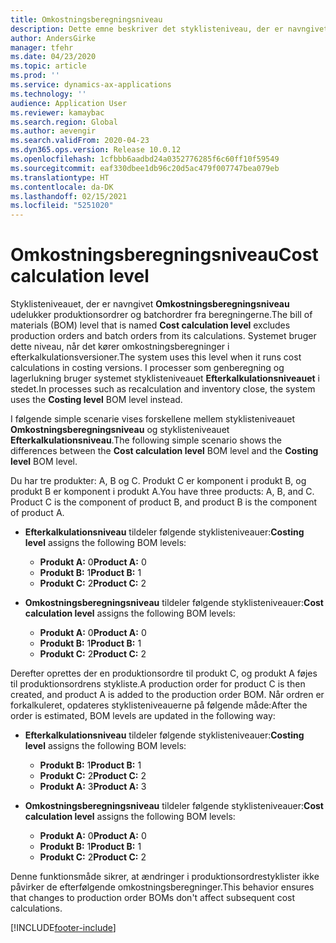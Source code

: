 ```yaml
---
title: Omkostningsberegningsniveau
description: Dette emne beskriver det styklisteniveau, der er navngivet Omkostningsberegningsniveau. Dette styklisteniveau omfatter ikke produktion og batchordrer fra beregningerne.
author: AndersGirke
manager: tfehr
ms.date: 04/23/2020
ms.topic: article
ms.prod: ''
ms.service: dynamics-ax-applications
ms.technology: ''
audience: Application User
ms.reviewer: kamaybac
ms.search.region: Global
ms.author: aevengir
ms.search.validFrom: 2020-04-23
ms.dyn365.ops.version: Release 10.0.12
ms.openlocfilehash: 1cfbbb6aadbd24a0352776285f6c60ff10f59549
ms.sourcegitcommit: eaf330dbee1db96c20d5ac479f007747bea079eb
ms.translationtype: HT
ms.contentlocale: da-DK
ms.lasthandoff: 02/15/2021
ms.locfileid: "5251020"
---
```

# <a name="cost-calculation-level"></a><span data-ttu-id="345ba-104">Omkostningsberegningsniveau</span><span class="sxs-lookup"><span data-stu-id="345ba-104">Cost calculation level</span></span>

<span data-ttu-id="345ba-105">Styklisteniveauet, der er navngivet **Omkostningsberegningsniveau** udelukker produktionsordrer og batchordrer fra beregningerne.</span><span class="sxs-lookup"><span data-stu-id="345ba-105">The bill of materials (BOM) level that is named **Cost calculation level** excludes production orders and batch orders from its calculations.</span></span> <span data-ttu-id="345ba-106">Systemet bruger dette niveau, når det kører omkostningsberegninger i efterkalkulationsversioner.</span><span class="sxs-lookup"><span data-stu-id="345ba-106">The system uses this level when it runs cost calculations in costing versions.</span></span> <span data-ttu-id="345ba-107">I processer som genberegning og lagerlukning bruger systemet styklisteniveauet **Efterkalkulationsniveauet** i stedet.</span><span class="sxs-lookup"><span data-stu-id="345ba-107">In processes such as recalculation and inventory close, the system uses the **Costing level** BOM level instead.</span></span>

<span data-ttu-id="345ba-108">I følgende simple scenarie vises forskellene mellem styklisteniveauet **Omkostningsberegningsniveau** og styklisteniveauet **Efterkalkulationsniveau**.</span><span class="sxs-lookup"><span data-stu-id="345ba-108">The following simple scenario shows the differences between the **Cost calculation level** BOM level and the **Costing level** BOM level.</span></span>

<span data-ttu-id="345ba-109">Du har tre produkter: A, B og C. Produkt C er komponent i produkt B, og produkt B er komponent i produkt A.</span><span class="sxs-lookup"><span data-stu-id="345ba-109">You have three products: A, B, and C. Product C is the component of product B, and product B is the component of product A.</span></span>

- <span data-ttu-id="345ba-110">**Efterkalkulationsniveau** tildeler følgende styklisteniveauer:</span><span class="sxs-lookup"><span data-stu-id="345ba-110">**Costing level** assigns the following BOM levels:</span></span>

    - <span data-ttu-id="345ba-111">**Produkt A:** 0</span><span class="sxs-lookup"><span data-stu-id="345ba-111">**Product A:** 0</span></span>
    - <span data-ttu-id="345ba-112">**Produkt B:** 1</span><span class="sxs-lookup"><span data-stu-id="345ba-112">**Product B:** 1</span></span>
    - <span data-ttu-id="345ba-113">**Produkt C:** 2</span><span class="sxs-lookup"><span data-stu-id="345ba-113">**Product C:** 2</span></span>

- <span data-ttu-id="345ba-114">**Omkostningsberegningsniveau** tildeler følgende styklisteniveauer:</span><span class="sxs-lookup"><span data-stu-id="345ba-114">**Cost calculation level** assigns the following BOM levels:</span></span>

    - <span data-ttu-id="345ba-115">**Produkt A:** 0</span><span class="sxs-lookup"><span data-stu-id="345ba-115">**Product A:** 0</span></span>
    - <span data-ttu-id="345ba-116">**Produkt B:** 1</span><span class="sxs-lookup"><span data-stu-id="345ba-116">**Product B:** 1</span></span>
    - <span data-ttu-id="345ba-117">**Produkt C:** 2</span><span class="sxs-lookup"><span data-stu-id="345ba-117">**Product C:** 2</span></span>

<span data-ttu-id="345ba-118">Derefter oprettes der en produktionsordre til produkt C, og produkt A føjes til produktionsordrens stykliste.</span><span class="sxs-lookup"><span data-stu-id="345ba-118">A production order for product C is then created, and product A is added to the production order BOM.</span></span> <span data-ttu-id="345ba-119">Når ordren er forkalkuleret, opdateres styklisteniveauerne på følgende måde:</span><span class="sxs-lookup"><span data-stu-id="345ba-119">After the order is estimated, BOM levels are updated in the following way:</span></span>

- <span data-ttu-id="345ba-120">**Efterkalkulationsniveau** tildeler følgende styklisteniveauer:</span><span class="sxs-lookup"><span data-stu-id="345ba-120">**Costing level** assigns the following BOM levels:</span></span>

    - <span data-ttu-id="345ba-121">**Produkt B:** 1</span><span class="sxs-lookup"><span data-stu-id="345ba-121">**Product B:** 1</span></span>
    - <span data-ttu-id="345ba-122">**Produkt C:** 2</span><span class="sxs-lookup"><span data-stu-id="345ba-122">**Product C:** 2</span></span>
    - <span data-ttu-id="345ba-123">**Produkt A:** 3</span><span class="sxs-lookup"><span data-stu-id="345ba-123">**Product A:** 3</span></span>

- <span data-ttu-id="345ba-124">**Omkostningsberegningsniveau** tildeler følgende styklisteniveauer:</span><span class="sxs-lookup"><span data-stu-id="345ba-124">**Cost calculation level** assigns the following BOM levels:</span></span>

    - <span data-ttu-id="345ba-125">**Produkt A:** 0</span><span class="sxs-lookup"><span data-stu-id="345ba-125">**Product A:** 0</span></span>
    - <span data-ttu-id="345ba-126">**Produkt B:** 1</span><span class="sxs-lookup"><span data-stu-id="345ba-126">**Product B:** 1</span></span>
    - <span data-ttu-id="345ba-127">**Produkt C:** 2</span><span class="sxs-lookup"><span data-stu-id="345ba-127">**Product C:** 2</span></span>

<span data-ttu-id="345ba-128">Denne funktionsmåde sikrer, at ændringer i produktionsordrestyklister ikke påvirker de efterfølgende omkostningsberegninger.</span><span class="sxs-lookup"><span data-stu-id="345ba-128">This behavior ensures that changes to production order BOMs don't affect subsequent cost calculations.</span></span>


[!INCLUDE[footer-include](../../includes/footer-banner.md)]